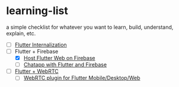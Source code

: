 # learning-list
a simple checklist for whatever you want to learn, build, understand, explain, etc. 

 - [ ] [Flutter Internalization](https://flutter.dev/docs/development/accessibility-and-localization/internationalization)
 - [ ] Flutter + Firebase 
   - [x] [Host Flutter Web on Firebase](https://medium.com/flutter/must-try-use-firebase-to-host-your-flutter-app-on-the-web-852ee533a469)
   - [ ] [Chatapp with Flutter and Firebase](https://medium.com/flutter-community/building-a-chat-app-with-flutter-and-firebase-from-scratch-9eaa7f41782e)
 - [ ] [Flutter + WebRTC](https://dev.to/sadmansamee/working-with-webrtc-on-android-ios-465c)  
   - [ ] [WebRTC plugin for Flutter Mobile/Desktop/Web](https://github.com/cloudwebrtc/flutter-webrtc)
